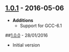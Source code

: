 ## [1.0.1] - 2016-05-06
- **Additions**
    - Support for GCC-6.1

##[1.0.0] - 28/01/2016
- Initial version

[1.0.1]: https://github.com/boost-experimental/msm-lite/compare/v1.0.0...v1.0.1
[1.0.0]: https://github.com/boost-experimental/msm-lite/tree/v1.0.0
